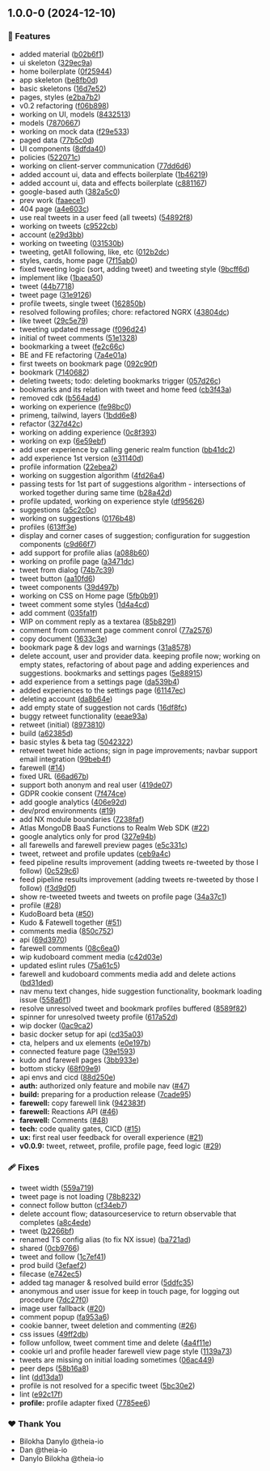 ## 1.0.0-0 (2024-12-10)

### 🚀 Features

- added material ([b02b6f1](https://github.com/theia-io/kit/commit/b02b6f1))
- ui skeleton ([329ec9a](https://github.com/theia-io/kit/commit/329ec9a))
- home boilerplate ([0f25944](https://github.com/theia-io/kit/commit/0f25944))
- app skeleton ([be8fb0d](https://github.com/theia-io/kit/commit/be8fb0d))
- basic skeletons ([16d7e52](https://github.com/theia-io/kit/commit/16d7e52))
- pages, styles ([e2ba7b2](https://github.com/theia-io/kit/commit/e2ba7b2))
- v0.2 refactoring ([f06b898](https://github.com/theia-io/kit/commit/f06b898))
- working on UI, models ([8432513](https://github.com/theia-io/kit/commit/8432513))
- models ([7870667](https://github.com/theia-io/kit/commit/7870667))
- working on mock data ([f29e533](https://github.com/theia-io/kit/commit/f29e533))
- paged data ([77b5c0d](https://github.com/theia-io/kit/commit/77b5c0d))
- UI components ([8dfda40](https://github.com/theia-io/kit/commit/8dfda40))
- policies ([522071c](https://github.com/theia-io/kit/commit/522071c))
- working on client-server communication ([77dd6d6](https://github.com/theia-io/kit/commit/77dd6d6))
- added account ui, data and effects boilerplate ([1b46219](https://github.com/theia-io/kit/commit/1b46219))
- added account ui, data and effects boilerplate ([c881167](https://github.com/theia-io/kit/commit/c881167))
- google-based auth ([382a5c0](https://github.com/theia-io/kit/commit/382a5c0))
- prev work ([faaece1](https://github.com/theia-io/kit/commit/faaece1))
- 404 page ([a4e603c](https://github.com/theia-io/kit/commit/a4e603c))
- use real tweets in a user feed (all tweets) ([54892f8](https://github.com/theia-io/kit/commit/54892f8))
- working on tweets ([c9522cb](https://github.com/theia-io/kit/commit/c9522cb))
- account ([e29d3bb](https://github.com/theia-io/kit/commit/e29d3bb))
- working on tweeting ([031530b](https://github.com/theia-io/kit/commit/031530b))
- tweeting, getAll following, like, etc ([012b2dc](https://github.com/theia-io/kit/commit/012b2dc))
- styles, cards, home page ([7f15ab0](https://github.com/theia-io/kit/commit/7f15ab0))
- fixed tweeting logic (sort, adding tweet) and tweeting style ([9bcff6d](https://github.com/theia-io/kit/commit/9bcff6d))
- implement like ([1baea50](https://github.com/theia-io/kit/commit/1baea50))
- tweet ([44b7718](https://github.com/theia-io/kit/commit/44b7718))
- tweet page ([31e9126](https://github.com/theia-io/kit/commit/31e9126))
- profile tweets, single tweet ([162850b](https://github.com/theia-io/kit/commit/162850b))
- resolved following profiles; chore: refactored NGRX ([43804dc](https://github.com/theia-io/kit/commit/43804dc))
- like tweet ([29c5e79](https://github.com/theia-io/kit/commit/29c5e79))
- tweeting updated message ([f096d24](https://github.com/theia-io/kit/commit/f096d24))
- initial of tweet comments ([51e1328](https://github.com/theia-io/kit/commit/51e1328))
- bookmarking a tweet ([fe2c66c](https://github.com/theia-io/kit/commit/fe2c66c))
- BE and FE refactoring ([7a4e01a](https://github.com/theia-io/kit/commit/7a4e01a))
- first tweets on bookmark page ([092c90f](https://github.com/theia-io/kit/commit/092c90f))
- bookmark ([7140682](https://github.com/theia-io/kit/commit/7140682))
- deleting tweets; todo: deleting bookmarks trigger ([057d26c](https://github.com/theia-io/kit/commit/057d26c))
- bookmarks and its relation with tweet and home feed ([cb3f43a](https://github.com/theia-io/kit/commit/cb3f43a))
- removed cdk ([b564ad4](https://github.com/theia-io/kit/commit/b564ad4))
- working on experience ([fe98bc0](https://github.com/theia-io/kit/commit/fe98bc0))
- primeng, tailwind, layers ([1bdd6e8](https://github.com/theia-io/kit/commit/1bdd6e8))
- refactor ([327d42c](https://github.com/theia-io/kit/commit/327d42c))
- working on adding experience ([0c8f393](https://github.com/theia-io/kit/commit/0c8f393))
- working on exp ([6e59ebf](https://github.com/theia-io/kit/commit/6e59ebf))
- add user experience by calling generic realm function ([bb41dc2](https://github.com/theia-io/kit/commit/bb41dc2))
- add experience 1st version ([e31140d](https://github.com/theia-io/kit/commit/e31140d))
- profile information ([22ebea2](https://github.com/theia-io/kit/commit/22ebea2))
- working on suggestion algorithm ([4fd26a4](https://github.com/theia-io/kit/commit/4fd26a4))
- passing tests for 1st part of suggestions algorithm - intersections of worked together during same time ([b28a42d](https://github.com/theia-io/kit/commit/b28a42d))
- profile updated, working on experience style ([df95626](https://github.com/theia-io/kit/commit/df95626))
- suggestions ([a5c2c0c](https://github.com/theia-io/kit/commit/a5c2c0c))
- working on suggestions ([0176b48](https://github.com/theia-io/kit/commit/0176b48))
- profiles ([613ff3e](https://github.com/theia-io/kit/commit/613ff3e))
- display and corner cases of suggestion; configuration for suggestion components ([c9d66f7](https://github.com/theia-io/kit/commit/c9d66f7))
- add support for profile alias ([a088b60](https://github.com/theia-io/kit/commit/a088b60))
- working on profile page ([a3471dc](https://github.com/theia-io/kit/commit/a3471dc))
- tweet from dialog ([74b7c39](https://github.com/theia-io/kit/commit/74b7c39))
- tweet button ([aa10fd6](https://github.com/theia-io/kit/commit/aa10fd6))
- tweet components ([39d497b](https://github.com/theia-io/kit/commit/39d497b))
- working on CSS on Home page ([5fb0b91](https://github.com/theia-io/kit/commit/5fb0b91))
- tweet comment some styles ([1d4a4cd](https://github.com/theia-io/kit/commit/1d4a4cd))
- add comment ([035fa1f](https://github.com/theia-io/kit/commit/035fa1f))
- WIP on comment reply as a textarea ([85b8291](https://github.com/theia-io/kit/commit/85b8291))
- comment from comment page comment conrol ([77a2576](https://github.com/theia-io/kit/commit/77a2576))
- copy document ([1633c3e](https://github.com/theia-io/kit/commit/1633c3e))
- bookmark page & dev logs and warnings ([31a8578](https://github.com/theia-io/kit/commit/31a8578))
- delete account, user and provider data. keeping profile now; working on empty states, refactoring of about page and adding experiences and suggestions. bookmarks and settings pages ([5e88915](https://github.com/theia-io/kit/commit/5e88915))
- add experience from a settings page ([da539b4](https://github.com/theia-io/kit/commit/da539b4))
- added experiences to the settings page ([61147ec](https://github.com/theia-io/kit/commit/61147ec))
- deleting account ([da8b64e](https://github.com/theia-io/kit/commit/da8b64e))
- add empty state of suggestion not cards ([16df8fc](https://github.com/theia-io/kit/commit/16df8fc))
- buggy retweet functionality ([eeae93a](https://github.com/theia-io/kit/commit/eeae93a))
- retweet (initial) ([8973810](https://github.com/theia-io/kit/commit/8973810))
- build ([a62385d](https://github.com/theia-io/kit/commit/a62385d))
- basic styles & beta tag ([5042322](https://github.com/theia-io/kit/commit/5042322))
- retweet tweet hide actions; sign in page improvements; navbar support email integration ([99beb4f](https://github.com/theia-io/kit/commit/99beb4f))
- farewell ([#14](https://github.com/theia-io/kit/pull/14))
- fixed URL ([66ad67b](https://github.com/theia-io/kit/commit/66ad67b))
- support both anonym and real user ([419de07](https://github.com/theia-io/kit/commit/419de07))
- GDPR cookie consent ([7f474ce](https://github.com/theia-io/kit/commit/7f474ce))
- add google analytics ([406e92d](https://github.com/theia-io/kit/commit/406e92d))
- dev/prod environments ([#19](https://github.com/theia-io/kit/pull/19))
- add NX module boundaries ([7238faf](https://github.com/theia-io/kit/commit/7238faf))
- Atlas MongoDB BaaS Functions to Realm Web SDK ([#22](https://github.com/theia-io/kit/pull/22))
- google analytics only for prod ([327e94b](https://github.com/theia-io/kit/commit/327e94b))
- all farewells and farewell preview pages ([e5c331c](https://github.com/theia-io/kit/commit/e5c331c))
- tweet, retweet and profile updates ([ceb9a4c](https://github.com/theia-io/kit/commit/ceb9a4c))
- feed pipeline results improvement (adding tweets re-tweeted by those I follow) ([0c529c6](https://github.com/theia-io/kit/commit/0c529c6))
- feed pipeline results improvement (adding tweets re-tweeted by those I follow) ([f3d9d0f](https://github.com/theia-io/kit/commit/f3d9d0f))
- show re-tweeted tweets and tweets on profile page ([34a37c1](https://github.com/theia-io/kit/commit/34a37c1))
- profile ([#28](https://github.com/theia-io/kit/pull/28))
- KudoBoard beta ([#50](https://github.com/theia-io/kit/pull/50))
- Kudo & Fatewell together ([#51](https://github.com/theia-io/kit/pull/51))
- comments media ([850c752](https://github.com/theia-io/kit/commit/850c752))
- api ([69d3970](https://github.com/theia-io/kit/commit/69d3970))
- farewell comments ([08c6ea0](https://github.com/theia-io/kit/commit/08c6ea0))
- wip kudoboard comment media ([c42d03e](https://github.com/theia-io/kit/commit/c42d03e))
- updated eslint rules ([75a61c5](https://github.com/theia-io/kit/commit/75a61c5))
- farewell and kudoboard comments media add and delete actions ([bd31ded](https://github.com/theia-io/kit/commit/bd31ded))
- nav menu text changes, hide suggestion functionality, bookmark loading issue ([558a6f1](https://github.com/theia-io/kit/commit/558a6f1))
- resolve unresolved tweet and bookmark profiles buffered ([8589f82](https://github.com/theia-io/kit/commit/8589f82))
- spinner for unresolved tweety profile ([617a52d](https://github.com/theia-io/kit/commit/617a52d))
- wip docker ([0ac9ca2](https://github.com/theia-io/kit/commit/0ac9ca2))
- basic docker setup for api ([cd35a03](https://github.com/theia-io/kit/commit/cd35a03))
- cta, helpers and ux elements ([e0e197b](https://github.com/theia-io/kit/commit/e0e197b))
- connected feature page ([39e1593](https://github.com/theia-io/kit/commit/39e1593))
- kudo and farewell pages ([3bb933e](https://github.com/theia-io/kit/commit/3bb933e))
- bottom sticky ([68f09e9](https://github.com/theia-io/kit/commit/68f09e9))
- api envs and cicd ([88d250e](https://github.com/theia-io/kit/commit/88d250e))
- **auth:** authorized only feature and mobile nav ([#47](https://github.com/theia-io/kit/pull/47))
- **build:** preparing for a production release ([7cade95](https://github.com/theia-io/kit/commit/7cade95))
- **farewell:** copy farewell link ([942383f](https://github.com/theia-io/kit/commit/942383f))
- **farewell:** Reactions API ([#46](https://github.com/theia-io/kit/pull/46))
- **farewell:** Comments ([#48](https://github.com/theia-io/kit/pull/48))
- **tech:** code quality gates, CICD ([#15](https://github.com/theia-io/kit/pull/15))
- **ux:** first real user feedback for overall experience ([#21](https://github.com/theia-io/kit/pull/21))
- **v0.0.9:** tweet, retweet, profile, profile page, feed logic ([#29](https://github.com/theia-io/kit/pull/29))

### 🩹 Fixes

- tweet width ([559a719](https://github.com/theia-io/kit/commit/559a719))
- tweet page is not loading ([78b8232](https://github.com/theia-io/kit/commit/78b8232))
- connect follow button ([cf34eb7](https://github.com/theia-io/kit/commit/cf34eb7))
- delete account flow; datasourceservice to return observable that completes ([a8c4ede](https://github.com/theia-io/kit/commit/a8c4ede))
- tweet ([b2266bf](https://github.com/theia-io/kit/commit/b2266bf))
- renamed TS config alias (to fix NX issue) ([ba721ad](https://github.com/theia-io/kit/commit/ba721ad))
- shared ([0cb9766](https://github.com/theia-io/kit/commit/0cb9766))
- tweet and follow ([1c7ef41](https://github.com/theia-io/kit/commit/1c7ef41))
- prod build ([3efaef2](https://github.com/theia-io/kit/commit/3efaef2))
- filecase ([e742ec5](https://github.com/theia-io/kit/commit/e742ec5))
- added tag manager & resolved build error ([5ddfc35](https://github.com/theia-io/kit/commit/5ddfc35))
- anonymous and user issue for keep in touch page, for logging out procedure ([7dc27f0](https://github.com/theia-io/kit/commit/7dc27f0))
- image user fallback ([#20](https://github.com/theia-io/kit/pull/20))
- comment popup ([fa953a6](https://github.com/theia-io/kit/commit/fa953a6))
- cookie banner, tweet deletion and commenting ([#26](https://github.com/theia-io/kit/pull/26))
- css issues ([49ff2db](https://github.com/theia-io/kit/commit/49ff2db))
- follow unfollow, tweet comment time and delete ([4a4f11e](https://github.com/theia-io/kit/commit/4a4f11e))
- cookie url and profile header farewell view page style ([1139a73](https://github.com/theia-io/kit/commit/1139a73))
- tweets are missing on initial loading sometimes ([06ac449](https://github.com/theia-io/kit/commit/06ac449))
- peer deps ([58b16a8](https://github.com/theia-io/kit/commit/58b16a8))
- lint ([dd13da1](https://github.com/theia-io/kit/commit/dd13da1))
- profile is not resolved for a specific tweet ([5bc30e2](https://github.com/theia-io/kit/commit/5bc30e2))
- lint ([e92c17f](https://github.com/theia-io/kit/commit/e92c17f))
- **profile:** profile adapter fixed ([7785ee6](https://github.com/theia-io/kit/commit/7785ee6))

### ❤️ Thank You

- Bilokha Danylo @theia-io
- Dan @theia-io
- Danylo Bilokha @theia-io
